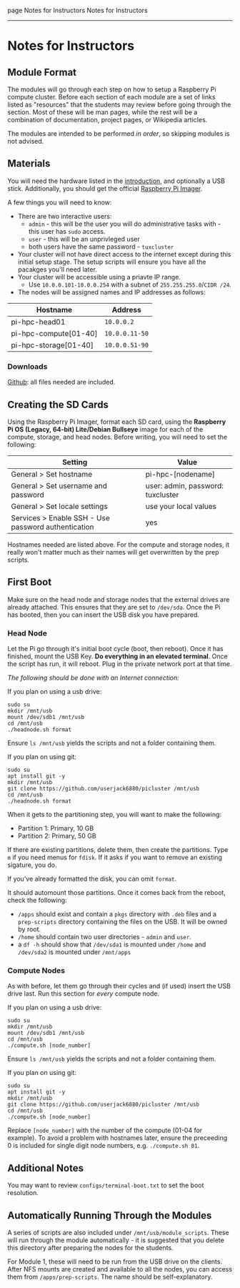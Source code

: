 page
Notes for Instructors
Notes for Instructors

---

# Notes for Instructors

## Module Format

The modules will go through each step on how to setup a Raspberry Pi compute cluster. Before each section of each module are a set of links listed as "resources" that the students may review before going through the section. Most of these will be man pages, while the rest will be a combination of documentation, project pages, or Wikipedia articles.

The modules are intended to be performed *in order*, so skipping modules is not advised.

## Materials

You will need the hardware listed in the [introduction](index), and optionally a USB stick. Additionally, you should get the official [Raspberry Pi Imager](https://www.raspberrypi.com/software/).

A few things you will need to know:

- There are two interactive users:
  - `admin` - this will be the user you will do administrative tasks with - this user has `sudo` access.
  - `user` - this will be an unprivleged user
  - both users have the same password - `tuxcluster`
- Your cluster will not have direct access to the internet except during this initial setup stage. The setup scripts will ensure you have all the pacakges you'll need later.
- Your cluster will be accessible using a priavte IP range.
  - Use `10.0.0.101-10.0.0.254` with a subnet of `255.255.255.0`/`CIDR /24`.
- The nodes will be assigned names and IP addresses as follows:

| Hostname              | Address        |
| --------------------- | -------------- |
| pi-hpc-head01         | `10.0.0.2`     |
| pi-hpc-compute[01-40] | `10.0.0.11-50` |
| pi-hpc-storage[01-40] | `10.0.0.51-90` |

### Downloads
[Github](https://github.com/userjack6880/picluster): all files needed are included.

## Creating the SD Cards

Using the Raspberry Pi Imager, format each SD card, using the **Raspberry Pi OS (Legacy, 64-bit) Lite/Debian Bullseye** image for each of the compute, storage, and head nodes. Before writing, you will need to set the following:

| Setting                                             | Value                             |
| --------------------------------------------------- | --------------------------------- |
| General > Set hostname                              | pi-hpc-\[nodename\]               |
| General > Set username and password                 | user: admin, password: tuxcluster |
| General > Set locale settings                       | use your local values             |
| Services > Enable SSH - Use password authentication | yes                               |

Hostnames needed are listed above. For the compute and storage nodes, it really won't matter much as their names will get overwritten by the prep scripts.

## First Boot

Make sure on the head node and storage nodes that the external drives are already attached. This ensures that they are set to `/dev/sda`. Once the Pi has booted, then you can insert the USB disk you have prepared.

### Head Node

Let the Pi go through it's initial boot cycle (boot, then reboot). Once it has finished, mount the USB Key. **Do everything in an elevated terminal**. Once the script has run, it will reboot. Plug in the private network port at that time.

*The following should be done with an Internet connection:*

If you plan on using a usb drive:
```
sudo su
mkdir /mnt/usb
mount /dev/sdb1 /mnt/usb
cd /mnt/usb
./headnode.sh format
```

Ensure `ls /mnt/usb` yields the scripts and not a folder containing them.

If you plan on using git:
```
sudo su
apt install git -y
mkdir /mnt/usb
git clone https://github.com/userjack6880/picluster /mnt/usb
cd /mnt/usb
./headnode.sh format
```

When it gets to the partitioning step, you will want to make the following:

- Partition 1: Primary, 10 GB
- Partition 2: Primary, 50 GB

If there are existing partitions, delete them, then create the partitions. Type `m` if you need menus for `fdisk`. If it asks if you want to remove an existing sigature, you do.

If you've already formatted the disk, you can omit `format`.

It should automount those partitions. Once it comes back from the reboot, check the following:

- `/apps` should exist and contain a `pkgs` directory with `.deb` files and a `prep-scripts` directory containing the files on the USB. It will be owned by root.
- `/home` should contain two user directories - `admin` and `user`.
- a `df -h` should show that `/dev/sda1` is mounted under `/home` and `/dev/sda2` is mounted under `/mnt/apps`

### Compute Nodes

As with before, let them go through their cycles and (if used) insert the USB drive last. Run this section for *every* compute node.

If you plan on using a usb drive:
```
sudo su
mkdir /mnt/usb
mount /dev/sdb1 /mnt/usb
cd /mnt/usb
./compute.sh [node_number]
```

Ensure `ls /mnt/usb` yields the scripts and not a folder containing them.

If you plan on using git:
```
sudo su
apt install git -y
mkdir /mnt/usb
git clone https://github.com/userjack6880/picluster /mnt/usb
cd /mnt/usb
./compute.sh [node_number]
```

Replace `[node_number]` with the number of the compute (01-04 for example). To avoid a problem with hostnames later, ensure the preceeding 0 is included for single digit node numbers, e.g. `./compute.sh 01`.

## Additional Notes

You may want to review `configs/terminal-boot.txt` to set the boot resolution.

## Automatically Running Through the Modules

A series of scripts are also included under `/mnt/usb/module_scripts`. These will run through the module automatically - it is suggested that you delete this directory after preparing the nodes for the students.

For Module 1, these will need to be run from the USB drive on the clients. After NFS mounts are created and available to all the nodes, you can access them from `/apps/prep-scripts`. The name should be self-explanatory.
